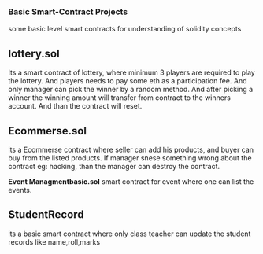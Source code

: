  ### Basic Smart-Contract Projects 
some basic level smart contracts for understanding of solidity concepts

## lottery.sol
Its a smart contract of lottery, where minimum 3 players are required to play the lottery. And players needs to pay some eth as a participation fee. And only manager can pick the winner by a random method. And  after picking a winner the winning amount will transfer from contract  to the winners account. And than the contract will reset.

## Ecommerse.sol
its a Ecommerse contract where seller can add his products, and buyer can buy from the listed products. If manager snese something wrong about the contract eg: hacking, than the manager can destroy the contract.

**Event Managmentbasic.sol** 
smart contract for event where one can list the events.

## StudentRecord
its a basic smart contract where only class teacher can update the student records like name,roll,marks 
